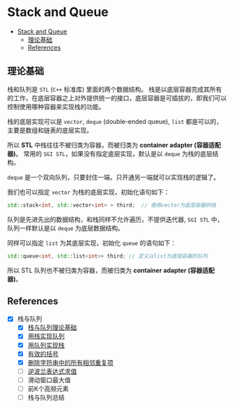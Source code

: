 # Stack and Queue

- [Stack and Queue](#stack-and-queue)
  - [理论基础](#理论基础)
  - [References](#references)

## 理论基础

栈和队列是 `STL` (`C++` 标准库) 里面的两个数据结构。
栈是以底层容器完成其所有的工作，在底层容器之上对外提供统一的接口，底层容器是可插拔的，即我们可以控制使用哪种容器来实现栈的功能。

栈的底层实现可以是 `vector`, `deque` (double-ended queue), `list` 都是可以的，主要是数组和链表的底层实现。

所以 **STL** 中栈往往不被归类为容器，而被归类为 **container adapter (容器适配器)**。
常用的 `SGI STL`，如果没有指定底层实现，默认是以 `deque` 为栈的底层结构。

`deque` 是一个双向队列，只要封住一端，只开通另一端就可以实现栈的逻辑了。

我们也可以指定 `vector` 为栈的底层实现，初始化语句如下：

```cpp
std::stack<int, std::vector<int> > third;  // 使用vector为底层容器的栈
```

队列是先进先出的数据结构，和栈同样不允许遍历，不提供迭代器, `SGI STL` 中，队列一样默认是以
`deque` 为底层数据结构。

同样可以指定 `list` 为其底层实现，初始化 `queue` 的语句如下：

```cpp
std::queue<int, std::list<int>> third; // 定义以list为底层容器的队列
```

所以 STL 队列也不被归类为容器，而被归类为 **container adapter (容器适配器)**。

## References

- [x] 栈与队列
  - [x] [栈与队列理论基础](https://programmercarl.com/%E6%A0%88%E4%B8%8E%E9%98%9F%E5%88%97%E7%90%86%E8%AE%BA%E5%9F%BA%E7%A1%80.html)
  - [x] [用栈实现队列](https://programmercarl.com/0232.%E7%94%A8%E6%A0%88%E5%AE%9E%E7%8E%B0%E9%98%9F%E5%88%97.html)
  - [x] [用队列实现栈](https://programmercarl.com/0225.%E7%94%A8%E9%98%9F%E5%88%97%E5%AE%9E%E7%8E%B0%E6%A0%88.html)
  - [x] [有效的括号](https://programmercarl.com/0020.%E6%9C%89%E6%95%88%E7%9A%84%E6%8B%AC%E5%8F%B7.html)
  - [x] [删除字符串中的所有相邻重复项](https://programmercarl.com/1047.%E5%88%A0%E9%99%A4%E5%AD%97%E7%AC%A6%E4%B8%B2%E4%B8%AD%E7%9A%84%E6%89%80%E6%9C%89%E7%9B%B8%E9%82%BB%E9%87%8D%E5%A4%8D%E9%A1%B9.html)
  - [ ] [逆波兰表达式求值](https://programmercarl.com/0150.%E9%80%86%E6%B3%A2%E5%85%B0%E8%A1%A8%E8%BE%BE%E5%BC%8F%E6%B1%82%E5%80%BC.html)
  - [ ] 滑动窗口最大值
  - [ ] 前K个高频元素
  - [ ] 栈与队列总结
